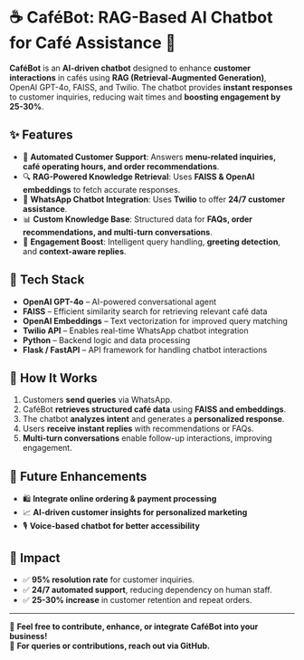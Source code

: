 # ☕ CaféBot: RAG-Based AI Chatbot for Café Assistance 🤖

**CaféBot** is an **AI-driven chatbot** designed to enhance **customer interactions** in cafés using **RAG (Retrieval-Augmented Generation)**, OpenAI GPT-4o, FAISS, and Twilio. The chatbot provides **instant responses** to customer inquiries, reducing wait times and **boosting engagement by 25-30%**.

## ✨ Features
- 🏪 **Automated Customer Support**: Answers **menu-related inquiries, café operating hours, and order recommendations**.
- 🔍 **RAG-Powered Knowledge Retrieval**: Uses **FAISS & OpenAI embeddings** to fetch accurate responses.
- 💬 **WhatsApp Chatbot Integration**: Uses **Twilio** to offer **24/7 customer assistance**.
- 📊 **Custom Knowledge Base**: Structured data for **FAQs, order recommendations, and multi-turn conversations**.
- 🎯 **Engagement Boost**: Intelligent query handling, **greeting detection**, and **context-aware replies**.

## 🚀 Tech Stack
- **OpenAI GPT-4o** – AI-powered conversational agent
- **FAISS** – Efficient similarity search for retrieving relevant café data
- **OpenAI Embeddings** – Text vectorization for improved query matching
- **Twilio API** – Enables real-time WhatsApp chatbot integration
- **Python** – Backend logic and data processing
- **Flask / FastAPI** – API framework for handling chatbot interactions

## 📌 How It Works
1. Customers **send queries** via WhatsApp.
2. CaféBot **retrieves structured café data** using **FAISS and embeddings**.
3. The chatbot **analyzes intent** and generates a **personalized response**.
4. Users **receive instant replies** with recommendations or FAQs.
5. **Multi-turn conversations** enable follow-up interactions, improving engagement.

## 🔗 Future Enhancements
- 🛍️ **Integrate online ordering & payment processing**
- 📈 **AI-driven customer insights for personalized marketing**
- 🎙️ **Voice-based chatbot for better accessibility**

## 🎯 Impact
- ✅ **95% resolution rate** for customer inquiries.
- ✅ **24/7 automated support**, reducing dependency on human staff.
- ✅ **25-30% increase** in customer retention and repeat orders.

---

🚀 **Feel free to contribute, enhance, or integrate CaféBot into your business!**  
📩 **For queries or contributions, reach out via GitHub.**  
